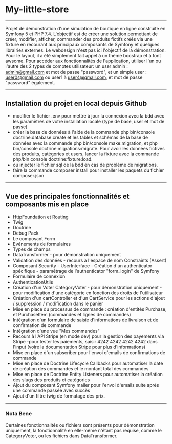 # My-little-store
***
Projet de démonstration d'une simulation de boutique en ligne construite en Symfony 5 et PHP 7.4. 
L'objectif est de créer une solution permettant de créer, modifier, afficher, commander des produits fictifs créés via une fixture en recourant aux principaux composants de Symfony et quelques librairies externes.
Le webdesign n'est pas ici l'objectif de la démonstration. Pour le layout, il a été simplement fait appel à un thème boostrap et à font awsome.
Pour accéder aux fonctionnalités de l'application, utiliser l'un ou l'autre des 2 types de comptes utilisateur:  un user admin : admin@gmail.com  et mot de passe "password", et un simple user : user0@gmail.com ou user1 à user4@gmail.com, et mot de passe "password" également.
***
## Installation du projet en local depuis Github
* modifier le fichier .env pour mettre à jour la connexion avec la bdd avec les paramètres de votre installation locale (type de base, user et mot de passe)
* créer la base de données à l'aide de la commande php bin/console doctrine:database:create et les tables et schémas de la base de données  avec la commande php bin/console make:migration, et php bin/console doctrine:migrations:migrate. Pour avoir les données fictives des produits, catégories et users, lancer la fixture avec la commande php/bin console doctrine:fixture:load.
* ou injecter le fichier sql de la bdd en cas de problème de migrations.
* faire la commande composer install pour installer les paquets du fichier composer.json
***
## Vue des principales fonctionnalités et composants mis en place
* HttpFoundation et Routing
* Twig
* Doctrine
* Debug Pack
* Le composant Form
* Evénements de formulaires
* Types de champs
* DataTransformer - pour démonstration uniquement
* Validation des données - recours à l'espace de nom Constraints (Assert)
* Composant Security - UserInterface - Création d'un authenticator spécifique - paramétrage de l'authenticator "form_login" de Symfony
* Formulaire de connexion
* AuthenticationUtils
* Création d'un Voter CategoryVoter - pour démonstration uniquement - pour modification d'une catégorie en fonction des droits de l'utilisateur
* Création d'un cartController et d'un CartService pour les actions d'ajout / suppression / modification dans le panier
* Mise en place du processus de commande : création d'entités Purchase, et PurchaseItem (commandes et lignes de commandes)
* Intégration d'un formulaire de saisie d'informations de livraison et de confirmation de commande
* Intégration d'une vue "Mes commandes"
* Recours à l'API Stripe (en mode dev) pour la gestion des payements via Stripe  -pour tester les paiements, saisir 4242 4242 4242 4242 dans l'input (voire la documentation Stripe pour plus d'informations) 
* Mise en place d'un subscriber pour l'envoi d'emails de confirmations de commande
* Mise en place de Doctrine Lifecycle Callbacks pour automatiser la date de création des commandes et le montant total des commandes
* Mise en place de Doctrine Entity Listeners pour automatiser la création des slugs des produits et catégories
* Ajout du composant Symfony mailer pour l'envoi d'emails suite après une commande passée avec succès
* Ajout d'un filtre twig de formatage des prix.
***

### Nota Bene
Certaines fonctionnalités ou fichiers sont présents pour démonstration uniquement, la fonctionnalité en elle-même n'étant pas requise, comme le CategoryVoter, ou les fichiers dans DataTransformer.
